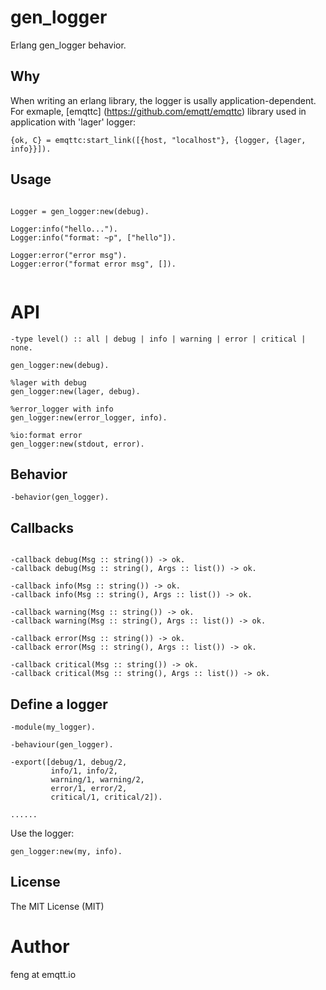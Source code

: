 # gen_logger

Erlang gen_logger behavior.

## Why

When writing an erlang library, the logger is usally application-dependent. For exmaple, [emqttc] (https://github.com/emqtt/emqttc) library used in application with 'lager' logger: 

```
{ok, C} = emqttc:start_link([{host, "localhost"}, {logger, {lager, info}}]).
```

## Usage

```

Logger = gen_logger:new(debug).

Logger:info("hello...").
Logger:info("format: ~p", ["hello"]).

Logger:error("error msg").
Logger:error("format error msg", []).


```

# API 

```
-type level() :: all | debug | info | warning | error | critical | none.

gen_logger:new(debug).

%lager with debug
gen_logger:new(lager, debug).

%error_logger with info
gen_logger:new(error_logger, info).

%io:format error
gen_logger:new(stdout, error).
```

## Behavior

```
-behavior(gen_logger).
```

## Callbacks

```

-callback debug(Msg :: string()) -> ok. 
-callback debug(Msg :: string(), Args :: list()) -> ok. 

-callback info(Msg :: string()) -> ok. 
-callback info(Msg :: string(), Args :: list()) -> ok. 

-callback warning(Msg :: string()) -> ok. 
-callback warning(Msg :: string(), Args :: list()) -> ok. 

-callback error(Msg :: string()) -> ok. 
-callback error(Msg :: string(), Args :: list()) -> ok. 

-callback critical(Msg :: string()) -> ok. 
-callback critical(Msg :: string(), Args :: list()) -> ok. 

```

## Define a logger

```
-module(my_logger).

-behaviour(gen_logger).

-export([debug/1, debug/2,
         info/1, info/2,
         warning/1, warning/2,
         error/1, error/2,
         critical/1, critical/2]).

......

```

Use the logger:

```
gen_logger:new(my, info).
```

## License

The MIT License (MIT)

# Author

feng at emqtt.io

